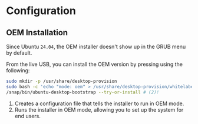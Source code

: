 # Configuration

## OEM Installation

Since Ubuntu `24.04`, the OEM installer doesn't show up in the GRUB menu by default.

From the live USB, you can install the OEM version by pressing using the following:

```bash
sudo mkdir -p /usr/share/desktop-provision
sudo bash -c 'echo "mode: oem" > /usr/share/desktop-provision/whitelabel.yaml' # (1)!
/snap/bin/ubuntu-desktop-bootstrap --try-or-install # (2)!
```

1. Creates a configuration file that tells the installer to run in OEM mode.
2. Runs the installer in OEM mode, allowing you to set up the system for end users.
